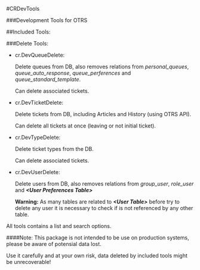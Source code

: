 #CRDevTools

###Development Tools for OTRS

##Included Tools:

###Delete Tools:

* cr.DevQueueDelete:

  Delete queues from DB, also removes relations from _personal_queues_, _queue_auto_response_, _queue_perferences_ and _queue_standard_template_.

  Can delete associated tickets.

* cr.DevTicketDelete:

   Delete tickets from DB, including Articles and History (using OTRS API).

   Can delete all tickets at once (leaving or not initial ticket).

* cr.DevTypeDelete:

   Delete ticket types from the DB.

   Can delete associated tickets.

* cr.DevUserDelete:

  Delete users from DB, also removes relations from _group_user_, _role_user_ and **_&lt;User Preferences Table&gt;_**

  **Warning:** As many tables are related to **_&lt;User Table&gt;_** before try to delete any user it is necessary to check if is not referenced by any other table.

All tools contains a list and search options.

####Note:
This package is not intended to be use on production systems, please be aware of potensial data lost.

Use it carefully and at your own risk, data deleted by included tools might be unrecoverable!
